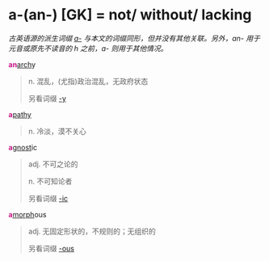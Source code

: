 # a-(an-) [GK] = not/ without/ lacking

*古英语源的派生词缀 [a-](a-.1.md) 与本文的词缀同形，但并没有其他关联。另外，an- 用于元音或原先不读音的 h 之前，a- 则用于其他情况。*

<b style="color: #C71585;">an</b>[arch](_arch_.md)y
> n. 混乱，(尤指)政治混乱，无政府状态
>
> 另看词缀 [-y](-y.2.md)

<b style="color: #C71585;">a</b>[pathy](_pat_.2.md)
> n. 冷淡，漠不关心

<b style="color: #C71585;">a</b>[gnost](_gn_.md)ic
> adj. 不可之论的
>
> n. 不可知论者
>
> 另看词缀 [-ic](-ic.md)

<b style="color: #C71585;">a</b>[morph](_morph_.md)ous
> adj. 无固定形状的，不规则的；无组织的
>
> 另看词缀 [-ous](-ous.md)